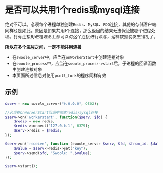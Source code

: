# 是否可以共用1个redis或mysql连接

绝对不可以。必须每个进程单独创建`Redis`、`MySQL`、`PDO`连接，其他的存储客户端同样也是如此。原因是如果共用1个连接，那么返回的结果无法保证被哪个进程处理。持有连接的进程理论上都可以对这个连接进行读写，这样数据就发生错乱了。

__所以在多个进程之间，一定不能共用连接__

* 在`swoole_server`中，应当在`onWorkerStart`中创建连接对象  
* 在`swoole_process`中，应当在`swoole_process->start`后，子进程的回调函数中创建连接对象  
* 本页面所述信息对使用`pcntl_fork`的程序同样有效  

示例
----
```php
$serv = new swoole_server("0.0.0.0", 9502);

//必须在onWorkerStart回调中创建redis/mysql连接
$serv->on('workerstart', function($serv, $id) {
    $redis = new redis;
	$redis->connect('127.0.0.1', 6379);
	$serv->redis = $redis;
});

$serv->on('receive', function (swoole_server $serv, $fd, $from_id, $data) {	
	$value = $serv->redis->get("key");
	$serv->send($fd, "Swoole: ".$value);
});

$serv->start();
```